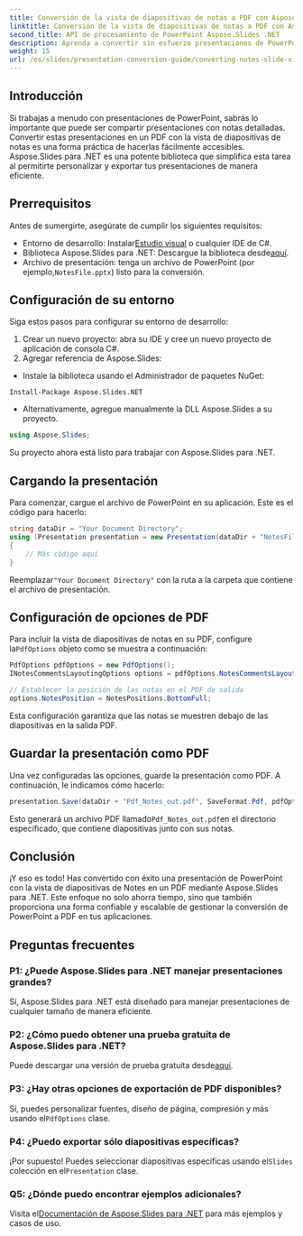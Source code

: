 ```yaml
---
title: Conversión de la vista de diapositivas de notas a PDF con Aspose.Slides para .NET
linktitle: Conversión de la vista de diapositivas de notas a PDF con Aspose.Slides para .NET
second_title: API de procesamiento de PowerPoint Aspose.Slides .NET
description: Aprenda a convertir sin esfuerzo presentaciones de PowerPoint con la vista de diapositivas de Notes a formato PDF con Aspose.Slides para .NET. Esta guía incluye instrucciones detalladas.
weight: 15
url: /es/slides/presentation-conversion-guide/converting-notes-slide-view-to-pdf/
---
```

## Introducción

Si trabajas a menudo con presentaciones de PowerPoint, sabrás lo importante que puede ser compartir presentaciones con notas detalladas. Convertir estas presentaciones en un PDF con la vista de diapositivas de notas es una forma práctica de hacerlas fácilmente accesibles. Aspose.Slides para .NET es una potente biblioteca que simplifica esta tarea al permitirte personalizar y exportar tus presentaciones de manera eficiente.

## Prerrequisitos

Antes de sumergirte, asegúrate de cumplir los siguientes requisitos:

-  Entorno de desarrollo: Instalar[Estudio visual](https://visualstudio.microsoft.com/) o cualquier IDE de C#.
-  Biblioteca Aspose.Slides para .NET: Descargue la biblioteca desde[aquí](https://releases.aspose.com/slides/net/).
-  Archivo de presentación: tenga un archivo de PowerPoint (por ejemplo,`NotesFile.pptx`) listo para la conversión.

## Configuración de su entorno

Siga estos pasos para configurar su entorno de desarrollo:

1. Crear un nuevo proyecto: abra su IDE y cree un nuevo proyecto de aplicación de consola C#.
2. Agregar referencia de Aspose.Slides: 
- Instale la biblioteca usando el Administrador de paquetes NuGet:
 ```
 Install-Package Aspose.Slides.NET
 ```
- Alternativamente, agregue manualmente la DLL Aspose.Slides a su proyecto.

```csharp
using Aspose.Slides;
```
Su proyecto ahora está listo para trabajar con Aspose.Slides para .NET.

## Cargando la presentación

Para comenzar, cargue el archivo de PowerPoint en su aplicación. Este es el código para hacerlo:

```csharp
string dataDir = "Your Document Directory";
using (Presentation presentation = new Presentation(dataDir + "NotesFile.pptx"))
{
	// Más código aquí
}

```

 Reemplazar`"Your Document Directory"` con la ruta a la carpeta que contiene el archivo de presentación.

## Configuración de opciones de PDF

 Para incluir la vista de diapositivas de notas en su PDF, configure la`PdfOptions` objeto como se muestra a continuación:

```csharp
PdfOptions pdfOptions = new PdfOptions();
INotesCommentsLayoutingOptions options = pdfOptions.NotesCommentsLayouting;

// Establecer la posición de las notas en el PDF de salida
options.NotesPosition = NotesPositions.BottomFull;
```

Esta configuración garantiza que las notas se muestren debajo de las diapositivas en la salida PDF.

## Guardar la presentación como PDF

Una vez configuradas las opciones, guarde la presentación como PDF. A continuación, le indicamos cómo hacerlo:

```csharp
presentation.Save(dataDir + "Pdf_Notes_out.pdf", SaveFormat.Pdf, pdfOptions);
```

 Esto generará un archivo PDF llamado`Pdf_Notes_out.pdf`en el directorio especificado, que contiene diapositivas junto con sus notas.

## Conclusión

¡Y eso es todo! Has convertido con éxito una presentación de PowerPoint con la vista de diapositivas de Notes en un PDF mediante Aspose.Slides para .NET. Este enfoque no solo ahorra tiempo, sino que también proporciona una forma confiable y escalable de gestionar la conversión de PowerPoint a PDF en tus aplicaciones.

## Preguntas frecuentes

### P1: ¿Puede Aspose.Slides para .NET manejar presentaciones grandes?
Sí, Aspose.Slides para .NET está diseñado para manejar presentaciones de cualquier tamaño de manera eficiente.

### P2: ¿Cómo puedo obtener una prueba gratuita de Aspose.Slides para .NET?
 Puede descargar una versión de prueba gratuita desde[aquí](https://releases.aspose.com/).

### P3: ¿Hay otras opciones de exportación de PDF disponibles?
 Sí, puedes personalizar fuentes, diseño de página, compresión y más usando el`PdfOptions` clase.

### P4: ¿Puedo exportar sólo diapositivas específicas?
 ¡Por supuesto! Puedes seleccionar diapositivas específicas usando el`Slides` colección en el`Presentation` clase.

### Q5: ¿Dónde puedo encontrar ejemplos adicionales?
 Visita el[Documentación de Aspose.Slides para .NET](https://reference.aspose.com/slides/net/) para más ejemplos y casos de uso.